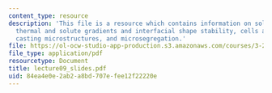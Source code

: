 ```yaml
---
content_type: resource
description: 'This file is a resource which contains information on solidification:
  thermal and solute gradients and interfacial shape stability, cells and dendrites,
  casting microstructures, and microsegregation.'
file: https://ol-ocw-studio-app-production.s3.amazonaws.com/courses/3-205-thermodynamics-and-kinetics-of-materials-fall-2006/84ea4e0e2ab2a8bd707efee12f22220e_lecture09_slides.pdf
file_type: application/pdf
resourcetype: Document
title: lecture09_slides.pdf
uid: 84ea4e0e-2ab2-a8bd-707e-fee12f22220e
---
```


